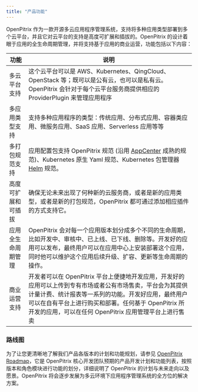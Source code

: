 ```yaml
---
title: "产品功能"
---
```


OpenPitrix 作为一款开源多云应用程序管理系统，支持将多种应用类型部署到多个云平台，并且它对云平台的支持是高度可扩展和插拔的。OpenPitrix 的设计着眼于应用的全生命周期管理，并将支持基于应用的商业运营，功能包括以下内容：

|   功能    |       说明      |  
|------------|--------------|
| 多云平台支持 | 这个云平台可以是 AWS、Kubernetes、QingCloud、OpenStack 等；既可以是公有云，也可以是私有云。OpenPitrix 会针对于每个云平台服务商提供相应的 ProviderPlugin 来管理应用程序 | 
| 多应用类型支持 | 支持多种应用程序的类型：传统应用、分布式应用、容器类应用、微服务应用、SaaS 应用、Serverless 应用等等 | 
| 多打包规范支持 | 应用配置包支持 OpenPitrix 规范 (沿用 [AppCenter](https://docs.qingcloud.com/appcenter/docs/specifications/specifications.html) 成熟的规范)、Kubernetes 原生 Yaml 规范、Kubernetes 包管理器 [Helm](https://docs.helm.sh/) 规范。 | 
| 高度可扩展和可插拔 | 确保无论未来出现了何种新的云服务商，或者是新的应用类型，或者是新的打包规范，OpenPitrix 都可通过添加相应插件的方式支持它。 | 
| 应用全生命周期管理 | OpenPitrix 会对每一个应用版本划分成多个不同的生命周期，比如开发中、审核中、已上线、已下线、删除等。开发好的应用可以发布，最终用户可以在应用中心上安装部署这个应用，同时他可以维护这个应用后续升级、扩容、更新等生命周期的操作。| 
| 商业运营支持 | 开发者可以在 OpenPitrix 平台上便捷地开发应用，开发好的应用可以上传到专有市场或者公有市场售卖，平台会为其提供计量计费、统计报表等一系列的功能。开发好应用，最终用户可以在自有平台上进行购买和部署。任何基于 OpenPitrix 所开发的应用，可以在任何 OpenPitrix 应用管理平台上进行售卖| 

### 路线图

为了让您更清晰地了解我们产品各版本的计划和功能规划，请参见 [OpenPitrix Roadmap](https://github.com/openpitrix/openpitrix/blob/master/docs/Roadmap-zh.md)，它是 OpenPitrix 核心开发团队预期的产品开发计划和功能列表，按照版本和角色模块进行功能的划分，详细说明了 OpenPitrix 的计划与未来走向以及愿景。OpenPitrix 将会逐步发展为多云环境下应用程序管理系统的全方位的解决方案。